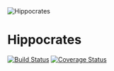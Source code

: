 <img src="https://photos-3.dropbox.com/t/2/AACzNohXMGi7WW0efUcD445RL8Txq2wCXm0rUdT3fMl9zQ/12/19642950/jpeg/32x32/3/1464112800/0/2/hippocrates.jpg/ENnZ2g4YqU4gBygH/RXrf2wMhFH4kxta-nuJIud9ZUzlWgNsqAO0xwYCCGaw?size_mode=3&size=2048x1536" alt="Hippocrates" />

# Hippocrates

[![Build Status](https://travis-ci.org/acamino/hippocrates.svg?branch=master)](https://travis-ci.org/acamino/hippocrates)
[![Coverage Status](https://coveralls.io/repos/github/acamino/hippocrates/badge.svg?branch=master)](https://coveralls.io/github/acamino/hippocrates?branch=master)
